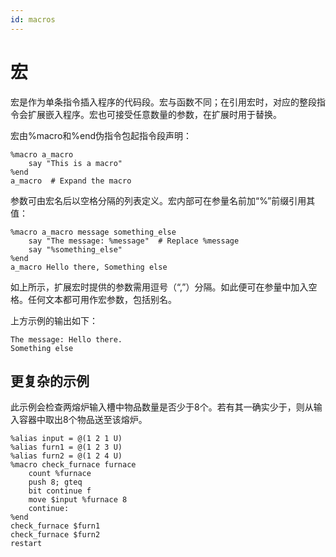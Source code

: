 ```yaml
---
id: macros
---
```

# 宏

宏是作为单条指令插入程序的代码段。宏与函数不同；在引用宏时，对应的整段指令会扩展嵌入程序。宏也可接受任意数量的参数，在扩展时用于替换。

宏由%macro和%end伪指令包起指令段声明：

```
%macro a_macro
    say "This is a macro"
%end
a_macro  # Expand the macro
```

参数可由宏名后以空格分隔的列表定义。宏内部可在参量名前加“%”前缀引用其值：

```
%macro a_macro message something_else
    say "The message: %message"  # Replace %message
    say "%something_else"
%end
a_macro Hello there, Something else
```

如上所示，扩展宏时提供的参数需用逗号（“,”）分隔。如此便可在参量中加入空格。任何文本都可用作宏参数，包括别名。

上方示例的输出如下：
```
The message: Hello there.
Something else
```

## 更复杂的示例

此示例会检查两熔炉输入槽中物品数量是否少于8个。若有其一确实少于，则从输入容器中取出8个物品送至该熔炉。

```
%alias input = @(1 2 1 U)
%alias furn1 = @(1 2 3 U)
%alias furn2 = @(1 2 4 U)
%macro check_furnace furnace
    count %furnace
    push 8; gteq
    bit continue f
    move $input %furnace 8
    continue:
%end
check_furnace $furn1
check_furnace $furn2
restart
```